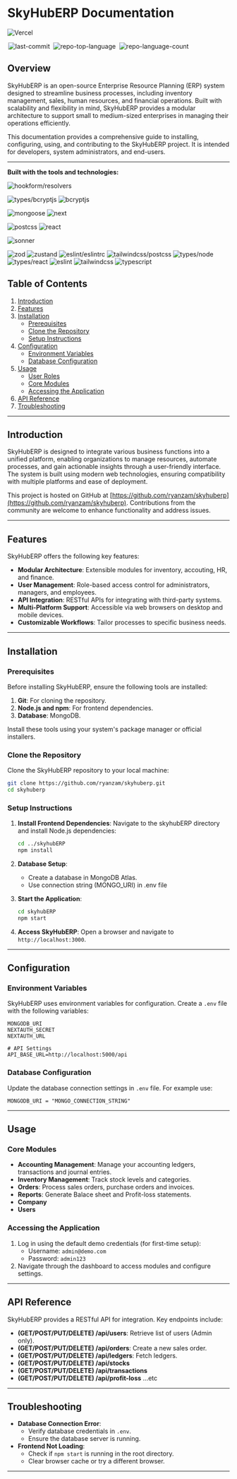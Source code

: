 # SkyHubERP Documentation
![Vercel](https://vercelbadge.vercel.app/api/ryanzam/skyhuberp)

<div>
  <img alt="last-commit" src="https://img.shields.io/github/last-commit/ryanzam/growlytics?style=flat&amp;logo=git&amp;logoColor=white&amp;color=0080ff" class="inline-block mx-1" style="margin: 0px 2px;">
  <img alt="repo-top-language" src="https://img.shields.io/github/languages/top/ryanzam/growlytics?style=flat&amp;color=0080ff" class="inline-block mx-1" style="margin: 0px 2px;">
  <img alt="repo-language-count" src="https://img.shields.io/github/languages/count/ryanzam/growlytics?style=flat&amp;color=0080ff" class="inline-block mx-1" style="margin: 0px 2px;">
</div>

## Overview

SkyHubERP is an open-source Enterprise Resource Planning (ERP) system designed to streamline business processes, including inventory management, sales, human resources, and financial operations. Built with scalability and flexibility in mind, SkyHubERP provides a modular architecture to support small to medium-sized enterprises in managing their operations efficiently.

This documentation provides a comprehensive guide to installing, configuring, using, and contributing to the SkyHubERP project. It is intended for developers, system administrators, and end-users.

---

**Built with the tools and technologies:**

<div align="left">

<div align="left">

![hookform/resolvers](https://img.shields.io/badge/hookform%2Fresolvers-%5E5.1.1-4F46E5?style=flat-square&logo=hookform%2Fresolvers)

![types/bcryptjs](https://img.shields.io/badge/types%2Fbcryptjs-%5E2.4.6-10B981?style=flat-square&logo=types%2Fbcryptjs)
![bcryptjs](https://img.shields.io/badge/bcryptjs-%5E3.0.2-F59E0B?style=flat-square&logo=bcryptjs)

![mongoose](https://img.shields.io/badge/mongoose-%5E8.16.2-880000?style=flat-square&logo=mongoose)
![next](https://img.shields.io/badge/next-15.3.5-10B981?style=flat-square&logo=next)

![postcss](https://img.shields.io/badge/postcss-%5E8.5.6-DD3A0A?style=flat-square&logo=postcss)
![react](https://img.shields.io/badge/react-%5E19.0.0-61DAFB?style=flat-square&logo=react)

![sonner](https://img.shields.io/badge/sonner-%5E2.0.6-10B981?style=flat-square&logo=sonner)

![zod](https://img.shields.io/badge/zod-%5E3.25.76-3E67B1?style=flat-square&logo=zod)
![zustand](https://img.shields.io/badge/zustand-%5E5.0.6-8B5CF6?style=flat-square&logo=zustand)
![eslint/eslintrc](https://img.shields.io/badge/eslint%2Feslintrc-%5E3-F97316?style=flat-square&logo=eslint%2Feslintrc)
![tailwindcss/postcss](https://img.shields.io/badge/tailwindcss%2Fpostcss-%5E4.1.11-4F46E5?style=flat-square&logo=tailwindcss%2Fpostcss)
![types/node](https://img.shields.io/badge/types%2Fnode-%5E20-10B981?style=flat-square&logo=types%2Fnode)
![types/react](https://img.shields.io/badge/types%2Freact-%5E19-F59E0B?style=flat-square&logo=types%2Freact)
![eslint](https://img.shields.io/badge/eslint-%5E9-4B32C3?style=flat-square&logo=eslint)
![tailwindcss](https://img.shields.io/badge/tailwindcss-%5E4.1.11-4F46E5?style=flat-square&logo=tailwindcss)
![typescript](https://img.shields.io/badge/typescript-%5E5-3178C6?style=flat-square&logo=typescript)
</div>

## Table of Contents

1. [Introduction](#introduction)
2. [Features](#features)
3. [Installation](#installation)
   - [Prerequisites](#prerequisites)
   - [Clone the Repository](#clone-the-repository)
   - [Setup Instructions](#setup-instructions)
4. [Configuration](#configuration)
   - [Environment Variables](#environment-variables)
   - [Database Configuration](#database-configuration)
5. [Usage](#usage)
   - [User Roles](#user-roles)
   - [Core Modules](#core-modules)
   - [Accessing the Application](#accessing-the-application)
6. [API Reference](#api-reference)
7. [Troubleshooting](#troubleshooting)

---

## Introduction

SkyHubERP is designed to integrate various business functions into a unified platform, enabling organizations to manage resources, automate processes, and gain actionable insights through a user-friendly interface. The system is built using modern web technologies, ensuring compatibility with multiple platforms and ease of deployment.

This project is hosted on GitHub at [https://github.com/ryanzam/skyhuberp](https://github.com/ryanzam/skyhuberp). Contributions from the community are welcome to enhance functionality and address issues.

---

## Features

SkyHubERP offers the following key features:

- **Modular Architecture**: Extensible modules for inventory, accouting, HR, and finance.
- **User Management**: Role-based access control for administrators, managers, and employees.
- **API Integration**: RESTful APIs for integrating with third-party systems.
- **Multi-Platform Support**: Accessible via web browsers on desktop and mobile devices.
- **Customizable Workflows**: Tailor processes to specific business needs.

---

## Installation

### Prerequisites

Before installing SkyHubERP, ensure the following tools are installed:

1. **Git**: For cloning the repository.
2. **Node.js and npm**: For frontend dependencies.
4. **Database**: MongoDB.

Install these tools using your system's package manager or official installers.

### Clone the Repository

Clone the SkyHubERP repository to your local machine:

```bash
git clone https://github.com/ryanzam/skyhuberp.git
cd skyhuberp
```

### Setup Instructions

1. **Install Frontend Dependencies**:
   Navigate to the skyhubERP directory and install Node.js dependencies:
   ```bash
   cd ../skyhubERP
   npm install
   ```

2. **Database Setup**:
   - Create a database in MongoDB Atlas.
   - Use connection string (MONGO_URI) in .env file

4. **Start the Application**:
     ```bash
     cd skyhubERP
     npm start
     ```

5. **Access SkyHubERP**:
   Open a browser and navigate to `http://localhost:3000`.

---

## Configuration

### Environment Variables

SkyHubERP uses environment variables for configuration. Create a `.env` file with the following variables:

```plaintext
MONGODB_URI
NEXTAUTH_SECRET
NEXTAUTH_URL

# API Settings
API_BASE_URL=http://localhost:5000/api
```

### Database Configuration

Update the database connection settings in `.env` file. For example use:

```mongodb atlas
MONGODB_URI = "MONGO_CONNECTION_STRING"
```

---

## Usage

### Core Modules

- **Accounting Management**: Manage your accounting ledgers, transactions and journal entries.
- **Inventory Management**: Track stock levels and categories.
- **Orders**: Process sales orders, purchase orders and invoices.
- **Reports**: Generate Balace sheet and Profit-loss statements.
- **Company**
- **Users**

### Accessing the Application

1. Log in using the default demo credentials (for first-time setup):
   - Username: `admin@demo.com`
   - Password: `admin123`
2. Navigate through the dashboard to access modules and configure settings.

---

## API Reference

SkyHubERP provides a RESTful API for integration. Key endpoints include:

- **(GET/POST/PUT/DELETE) /api/users**: Retrieve list of users (Admin only).
- **(GET/POST/PUT/DELETE) /api/orders**: Create a new sales order.
- **(GET/POST/PUT/DELETE) /api/ledgers**: Fetch ledgers.
- **(GET/POST/PUT/DELETE) /api/stocks**
- **(GET/POST/PUT/DELETE) /api/transactions**
- **(GET/POST/PUT/DELETE) /api/profit-loss**
...etc

---

## Troubleshooting

- **Database Connection Error**:
  - Verify database credentials in `.env`.
  - Ensure the database server is running.
- **Frontend Not Loading**:
  - Check if `npm start` is running in the root directory.
  - Clear browser cache or try a different browser.
---

